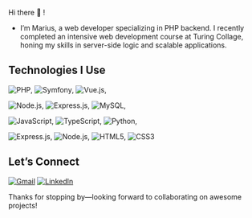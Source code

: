

Hi there 👋 !
-  I’m Marius, a web developer specializing in PHP backend.
   I recently completed an intensive web development course at Turing Collage,
   honing my skills in server-side logic and scalable applications.


## Technologies I Use

![PHP](https://img.shields.io/badge/PHP-777BB4?style=for-the-badge&logo=php&logoColor=white),
![Symfony](https://img.shields.io/badge/Symfony-000000?style=for-the-badge&logo=symfony&logoColor=white),
![Vue.js](https://img.shields.io/badge/Vue.js-4FC08D?style=for-the-badge&logo=vue.js&logoColor=white),

![Node.js](https://img.shields.io/badge/Node.js-339933?style=for-the-badge&logo=node.js&logoColor=white),
![Express.js](https://img.shields.io/badge/Express.js-000000?style=for-the-badge&logo=express&logoColor=white),
![MySQL](https://img.shields.io/badge/MySQL-4479A1?style=for-the-badge&logo=mysql&logoColor=white),

![JavaScript](https://img.shields.io/badge/JavaScript-FFCF47?style=for-the-badge&logo=javascript&logoColor=white),
![TypeScript](https://img.shields.io/badge/TypeScript-3178C6?style=for-the-badge&logo=typescript&logoColor=white),
![Python](https://img.shields.io/badge/Python-3776AB?style=for-the-badge&logo=python&logoColor=white),

![Express.js](https://img.shields.io/badge/Express.js-000000?style=for-the-badge&logo=express&logoColor=white),
![Node.js](https://img.shields.io/badge/Node.js-339933?style=for-the-badge&logo=node.js&logoColor=white),
![HTML5](https://img.shields.io/badge/HTML5-E34F26?style=for-the-badge&logo=html5&logoColor=white),
![CSS3](https://img.shields.io/badge/CSS3-1572B6?style=for-the-badge&logo=css3&logoColor=white)


## Let’s Connect

[<img src="https://img.shields.io/badge/-?style=for-the-badge&logo=gmail&color=red" alt="Gmail">](mailto:marius.viz@gmail.com)
[<img src="https://img.shields.io/badge/-?style=for-the-badge&logo=linkedin&color=blue" alt="LinkedIn">](https://www.linkedin.com/in/mariusvizbaras/)


Thanks for stopping by—looking forward to collaborating on awesome projects!
